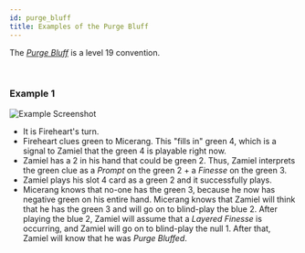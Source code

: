 ```yaml
---
id: purge_bluff
title: Examples of the Purge Bluff
---
```


The *[Purge Bluff](/level_19/special_bluffs.md#the-purge-bluff-layered-bluff)* is a level 19 convention.

<br />

### Example 1

![Example Screenshot](https://raw.githubusercontent.com/Zamiell/hanabi-conventions/master/img/examples/purge_bluff.png)

- It is Fireheart's turn.
- Fireheart clues green to Micerang. This "fills in" green 4, which is a signal to Zamiel that the green 4 is playable right now.
- Zamiel has a 2 in his hand that could be green 2. Thus, Zamiel interprets the green clue as a *Prompt* on the green 2 + a *Finesse* on the green 3.
- Zamiel plays his slot 4 card as a green 2 and it successfully plays.
- Micerang knows that no-one has the green 3, because he now has negative green on his entire hand. Micerang knows that Zamiel will think that he has the green 3 and will go on to blind-play the blue 2. After playing the blue 2, Zamiel will assume that a *Layered Finesse* is occurring, and Zamiel will go on to blind-play the null 1. After that, Zamiel will know that he was *Purge Bluffed*.
